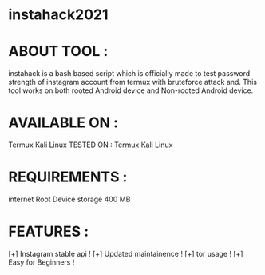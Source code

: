 # instahack2021

# ABOUT TOOL :
instahack is a bash based script which is officially made to test password strength of instagram account from termux with bruteforce attack and. This tool works on both rooted Android device and Non-rooted Android device.

# AVAILABLE ON :
Termux
Kali Linux
TESTED ON :
Termux
Kali Linux
# REQUIREMENTS :
internet
Root Device
storage 400 MB
# FEATURES :
[+] Instagram stable api !
[+] Updated maintainence !
[+] tor usage !
[+] Easy for Beginners !
